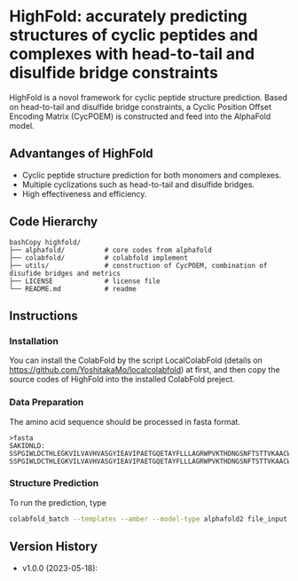 # HighFold: accurately predicting structures of cyclic peptides and complexes with head-to-tail and disulfide bridge constraints

HighFold is a novol framework for cyclic peptide structure prediction. Based on head-to-tail and disulfide bridge constraints, a Cyclic Position Offset Encoding Matrix (CycPOEM) is constructed and feed into the AlphaFold model. 

## Advantanges of HighFold

- Cyclic peptide structure prediction for both monomers and complexes.
- Multiple cyclizations such as head-to-tail and disulfide bridges.
- High effectiveness and efficiency.

## Code Hierarchy

```shell
bashCopy highfold/
├── alphafold/          # core codes from alphafold
├── colabfold/          # colabfold implement
├── utils/              # construction of CycPOEM, combination of disufide bridges and metrics
├── LICENSE             # license file
└── README.md           # readme
```

## Instructions

### Installation

You can install the ColabFold by the script LocalColabFold (details on https://github.com/YoshitakaMo/localcolabfold) at first, and then copy the source codes of HighFold into the installed ColabFold preject.

### Data Preparation

The amino acid sequence should be processed in fasta format.

```
>fasta
SAKIDNLD:
SSPGIWLDCTHLEGKVILVAVHVASGYIEAVIPAETGQETAYFLLLAGRWPVKTHDNGSNFTSTTVKAACWWAGIQEDGIPYNPQSQGVIESMNKELKKIIGQVRDQAEHLKTAVQMAVFIHNHKRKGYSAGERIVIIATDIQ:
SSPGIWLDCTHLEGKVILVAVHVASGYIEAVIPAETGQETAYFLLLAGRWPVKTHDNGSNFTSTTVKAACWWAGIQEDGIPYNPQSQGVIESMNKELKKIIGQVRDQAEHLKTAVQMAVFIHNHKRKGYSAGERIVIIATDIQ
```

### Structure Prediction

To run the prediction, type

```sh
colabfold_batch --templates --amber --model-type alphafold2 file_input path_output [args]
```

## Version History

- v1.0.0 (2023-05-18):

